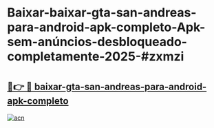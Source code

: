 # Baixar-baixar-gta-san-andreas-para-android-apk-completo-Apk-sem-anúncios-desbloqueado-completamente-2025-#zxmzi

# <h2><a href="https://ainizakaria.my?title=baixar-gta-san-andreas-para-android-apk-completo&ref=24M">🔗👉 🔴 baixar-gta-san-andreas-para-android-apk-completo</a></h2>

[![acn](https://github.com/user-attachments/assets/0f9c940e-d8b0-45ae-aac7-cd30a18b3e1c)](https://ainizakaria.my?title=baixar-gta-san-andreas-para-android-apk-completo&ref=24M)

